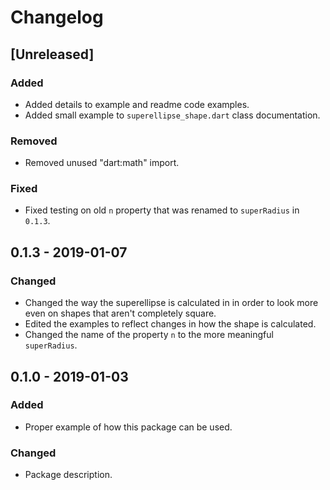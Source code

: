# Changelog

## [Unreleased]

### Added
- Added details to example and readme code examples.
- Added small example to `superellipse_shape.dart` class documentation.

### Removed
- Removed unused "dart:math" import.

### Fixed
- Fixed testing on old `n` property that was renamed to `superRadius` in `0.1.3`.

## 0.1.3 - 2019-01-07

### Changed
- Changed the way the superellipse is calculated in in order to look more even on shapes that aren't completely square.
- Edited the examples to reflect changes in how the shape is calculated.
- Changed the name of the property `n` to the more meaningful `superRadius`.

## 0.1.0 - 2019-01-03

### Added
- Proper example of how this package can be used.

### Changed
- Package description.
